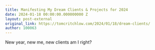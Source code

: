 ```yaml
---
title: Manifesting My Dream Clients & Projects for 2024
date: 2024-01-18 00:00:00.000000000 Z
layout: post-external
original_link: https://tomcritchlow.com/2024/01/18/dream-clients/
author: 100063
---
```


New year, new me, new clients am I right?

